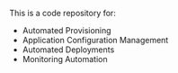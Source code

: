 This is a code repository for:
 - Automated Provisioning
 - Application Configuration Management
 - Automated Deployments
 - Monitoring Automation
